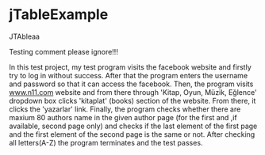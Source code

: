 # jTableExample
JTAbleaa

Testing comment please ignore!!!

In this test project, my test program visits the facebook website and firstly try to log in without success. After that the program enters the username and password so that it can access the facebook. Then, the program visits www.n11.com website and from there through 'Kitap, Oyun, Müzik, Eğlence' dropdown box clicks 'kitaplat' (books) section of the website. From there, it clicks the 'yazarlar' link. Finally, the program checks whether there are maxium 80 authors name in the given author page (for the first and ,if available, second page only) and checks if the last element of the first page and the first element of the second page is the same or not. After checking all letters(A-Z) the program terminates and the test passes.
